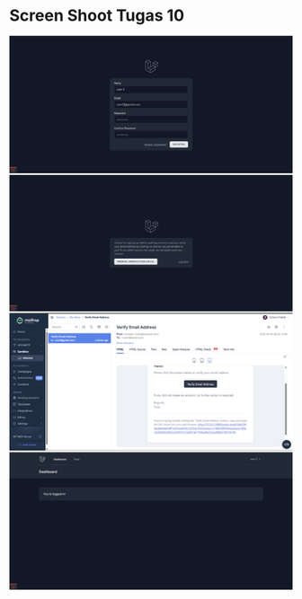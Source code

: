 # Screen Shoot Tugas 10
![Browser Register](BrowserRegister.png)
![Browser Verify Email](BrowserVerifyEmail.png)
![Browser Mialtrap](BrowserMailtrap.png)
![Browser Dashboard](BrowserDashboard.png)